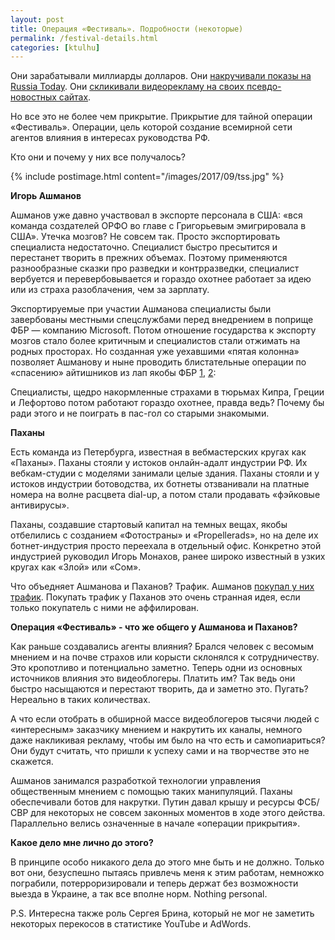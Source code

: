 ```yaml
---
layout: post
title: Операция «Фестиваль». Подробности (некоторые)
permalink: /festival-details.html
categories: [ktulhu]
---
```


Они зарабатывали миллиарды долларов. Они [накручивали показы на Russia Today](http://www.thedailybeast.com/putins-propaganda-tv-lies-about-its-popularity). Они [скликивали видеорекламу на своих псевдо-новостных сайтах](https://www.whiteops.com/hubfs/Resources/WO_Methbot_Operation_WP.pdf).

Но все это не более чем прикрытие. Прикрытие для тайной операции «Фестиваль». Операции, цель которой создание всемирной сети агентов влияния в интересах руководства РФ.

Кто они и почему у них все получалось?

{% include postimage.html content="/images/2017/09/tss.jpg" %}

**Игорь Ашманов**

Ашманов уже давно участвовал в экспорте персонала в США: «вся команда создателей ОРФО во главе с Григорьевым эмигрировала в США». Утечка мозгов? Не совсем так. Просто экспортировать специалиста недостаточно. Специалист быстро пресытится и перестанет творить в прежних объемах. Поэтому применяются разнообразные сказки про разведки и контрразведки, специалист вербуется и перевербовывается и гораздо охотнее работает за идею или из страха разоблачения, чем за зарплату.

Экспортируемые при участии Ашманова специалисты были завербованы местными спецслужбами перед внедрением в поприще ФБР — компанию Microsoft. Потом отношение государства к экспорту мозгов стало более критичным и специалистов стали отжимать на родных просторах. Но созданная уже уехавшими «пятая колонна» позволяет Ашманову и ныне проводить блистательные операции по «спасению» айтишников из лап якобы ФБР [1](https://roem.ru/12-04-2013/116728/spasenie-ryadovogo-zubahi/), [2](https://roem.ru/01-09-2017/258086/nevyezd-bitcoin/#comment-258338):

Специалисты, щедро накормленные страхами в тюрьмах Кипра, Греции и Лефортово потом работают гораздо охотнее, правда ведь? Почему бы ради этого и не поиграть в пас-гол со старыми знакомыми.

**Паханы**

Есть команда из Петербурга, известная в вебмастерских кругах как «Паханы». Паханы стояли у истоков онлайн-адалт индустрии РФ. Их вебкам-студии с моделями занимали целые здания. Паханы стояли и у истоков индустрии ботоводства, их ботнеты отзванивали на платные номера на волне расцвета dial-up, а потом стали продавать «фэйковые антивирусы». 

Паханы, создавшие стартовый капитал на темных вещах, якобы отбелились с созданием «Фотостраны» и «Propellerads», но на деле их ботнет-индустрия просто переехала в отдельный офис. Конкретно этой индустрией руководил Игорь Монахов, ранее широко известный в узких кругах как «Злой» или «Сом».

Что объедняет Ашманова и Паханов? Трафик. Ашманов [покупал у них трафик](https://vc.ru/p/kak-ashmanov-i-partneryi-privlekali-100-000-vrachey-v-spetsializirovannuyu-sotsset). Покупать трафик у Паханов это очень странная идея, если только покупатель с ними не аффилирован.

**Операция «Фестиваль» - что же общего у Ашманова и Паханов?**

Как раньше создавались агенты влияния? Брался человек с весомым мнением и на почве страхов или корысти склонялся к сотрудничеству. Это кропотливо и потенциально заметно. Теперь одни из основных источников влияния это видеоблогеры. Платить им? Так ведь они быстро насыщаются и перестают творить, да и заметно это. Пугать? Нереально в таких количествах.

А что если отобрать в обширной массе видеоблогеров тысячи людей с «интересным» заказчику мнением и накрутить их каналы, немного даже накликивая рекламу, чтобы им было на что есть и самопиариться? Они будут считать, что пришли к успеху сами и на творчестве это не скажется.

Ашманов занимался разработкой технологии управления общественным мнением с помощью таких манипуляций. Паханы обеспечивали ботов для накрутки. Путин давал крышу и ресурсы ФСБ/СВР для некоторых не совсем законных моментов в ходе этого действа. Параллельно велись означенные в начале «операции прикрытия».

**Какое дело мне лично до этого?**

В принципе особо никакого дела до этого мне быть и не должно. Только вот они, безуспешно пытаясь привлечь меня к этим работам, немножко пограбили, потерроризировали и теперь держат без возможности выезда в Украине, а так все вполне норм. Nothing personal.

P.S. Интересна также роль Сергея Брина, который не мог не заметить некоторых перекосов в статистике YouTube и AdWords.
